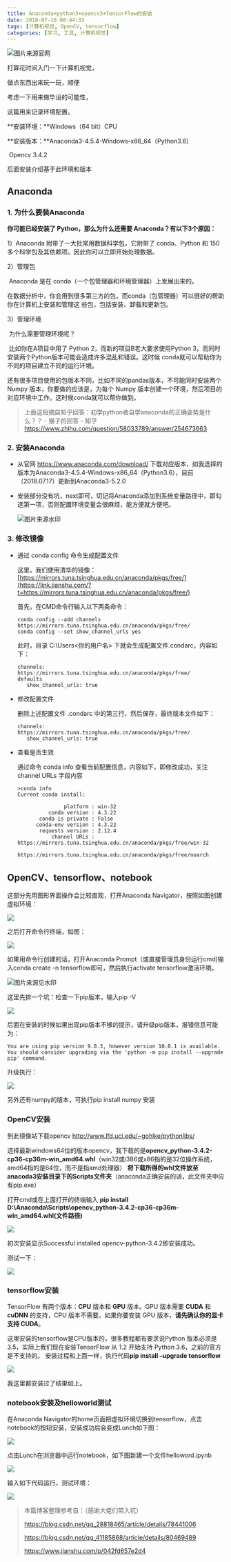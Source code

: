 ```yaml
---
title: Anaconda+python3+opencv3+TensorFlow的安装
date: 2018-07-16 08:44:33
tags: [计算机视觉, OpenCV, tensorflow]
categories: [学习, 工具, 计算机视觉]
---
```


![图片来源官网](http://p86wg7kc2.bkt.clouddn.com/TIM%E6%88%AA%E5%9B%BE20180717224539.png)

打算花时间入门一下计算机视觉，

做点东西出来玩一玩，顺便

考虑一下用来做毕设的可能性，

这篇用来记录环境配置。

<!--more-->



**安装环境：**Windows（64 bit）CPU

**安装版本：**Anaconda3-4.5.4-Windows-x86_64（Python3.6）

​                   Opencv 3.4.2

后面安装介绍基于此环境和版本



## Anaconda

### 1. 为什么要装Anaconda

**你可能已经安装了 Python，那么为什么还需要 Anaconda？有以下3个原因：**

1）Anaconda 附带了一大批常用数据科学包，它附带了 conda、Python 和 150 多个科学包及其依赖项。因此你可以立即开始处理数据。

2）管理包

​	Anaconda 是在 conda（一个包管理器和环境管理器）上发展出来的。

​	在数据分析中，你会用到很多第三方的包，而conda（包管理器）可以很好的帮助你在计算机上安装和管理这	些包，包括安装、卸载和更新包。

3）管理环境

​	为什么需要管理环境呢？

​	比如你在A项目中用了 Python 2，而新的项目B老大要求使用Python 3，而同时安装两个Python版本可能会造成许多混乱和错误。这时候 conda就可以帮助你为不同的项目建立不同的运行环境。

​	还有很多项目使用的包版本不同，比如不同的pandas版本，不可能同时安装两个 Numpy 版本，你要做的应该是，为每个 Numpy 版本创建一个环境，然后项目的对应环境中工作。这时候conda就可以帮你做到。

> 上面这段摘自知乎回答：初学python者自学anaconda的正确姿势是什么？？ - 猴子的回答 - 知乎
> https://www.zhihu.com/question/58033789/answer/254673663



### 2. 安装Anaconda

- 从官网 https://www.anaconda.com/download/ 下载对应版本，如我选择的版本为Anaconda3-4.5.4-Windows-x86_64（Python3.6），目前（2018.07.17）更新到Anaconda3-5.2.0

- 安装部分没有坑，next即可，切记将Anaconda添加到系统变量路径中，即勾选第一项，否则配置环境变量会很麻烦，能方便就方便吧。

  ![图片来源水印](http://p86wg7kc2.bkt.clouddn.com/20171021092759947.png)



### 3. 修改镜像

 - 通过 conda config 命令生成配置文件

   这里，我们使用清华的镜像：[https://mirrors.tuna.tsinghua.edu.cn/anaconda/pkgs/free/](https://link.jianshu.com/?t=https://mirrors.tuna.tsinghua.edu.cn/anaconda/pkgs/free/)

   首先，在CMD命令行输入以下两条命令：
   ```
   conda config --add channels https://mirrors.tuna.tsinghua.edu.cn/anaconda/pkgs/free/
   conda config --set show_channel_urls yes
   ```
   此时，目录 C:\Users<你的用户名> 下就会生成配置文件.condarc，内容如下：

   ```
   channels:
   https://mirrors.tuna.tsinghua.edu.cn/anaconda/pkgs/free/
   defaults
      show_channel_urls: true
   ```

 - 修改配置文件

   删除上述配置文件 .condarc 中的第三行，然后保存，最终版本文件如下：

   ```
   channels:
   https://mirrors.tuna.tsinghua.edu.cn/anaconda/pkgs/free/
      show_channel_urls: true
   ```

 - 查看是否生效

   通过命令 conda info 查看当前配置信息，内容如下，即修改成功，关注 channel URLs 字段内容
   ```
   >conda info
   Current conda install:

                  platform : win-32
             conda version : 4.3.22
          conda is private : False
         conda-env version : 4.3.22
          requests version : 2.12.4
              channel URLs : https://mirrors.tuna.tsinghua.edu.cn/anaconda/pkgs/free/win-32
                             https://mirrors.tuna.tsinghua.edu.cn/anaconda/pkgs/free/noarch
   ```




## OpenCV、tensorflow、notebook
这部分先用图形界面操作会比较直观，打开Anaconda Navigator，按照如图创建虚拟环境：

![](http://p86wg7kc2.bkt.clouddn.com/TIM%E6%88%AA%E5%9B%BE20180717233907.png)

之后打开命令行终端，如图：

![](http://p86wg7kc2.bkt.clouddn.com/TIM%E6%88%AA%E5%9B%BE20180717234645.png)

如果用命令行创建的话，打开Anaconda Prompt（或直接管理员身份运行cmd)输入conda create -n tensorflow即可，然后执行activate tensorflow激活环境。

![图片来源见水印](http://p86wg7kc2.bkt.clouddn.com/20171021095429960.png)



这里先排一个坑：检查一下pip版本，输入pip -V

![](http://p86wg7kc2.bkt.clouddn.com/pip.png)

后面在安装的时候如果出现pip版本不够的提示，请升级pip版本，报错信息可能为：

```
You are using pip version 9.0.3, however version 10.0.1 is available.
You should consider upgrading via the 'python -m pip install --upgrade pip' command.
```

升级执行：

![](http://p86wg7kc2.bkt.clouddn.com/upgrade%20pip.png)



另外还有numpy的版本，可执行pip install numpy 安装



### OpenCV安装

到此镜像站下载opencv <http://www.lfd.uci.edu/~gohlke/pythonlibs/> 

选择最新windows64位的版本opencv，我下载的是**opencv_python-3.4.2-cp36-cp36m-win_amd64.whl**（win32或i386或x86指的是32位操作系统，amd64指的是64位，而不是指amd处理器） 
**将下载所得的whl文件放至anacoda3安装目录下的Scripts文件夹**（anaconda正确安装的话，此文件夹中应有pip.exe）

打开cmd或在上面打开的终端输入  **pip install D:\Anaconda\Scripts\opencv_python-3.4.2-cp36-cp36m-win_amd64.whl(文件路径)** 

![](http://p86wg7kc2.bkt.clouddn.com/opencv.png)

初次安装显示Successful installed opencv-python-3.4.2即安装成功。

测试一下：

![](http://p86wg7kc2.bkt.clouddn.com/opencv2.png)



### tensorflow安装

TensorFlow 有两个版本：**CPU** 版本和 **GPU** 版本。GPU 版本需要 **CUDA** 和 **cuDNN** 的支持，CPU 版本不需要。如果你要安装 GPU 版本，**请先确认你的显卡支持 CUDA**。

这里安装的tensorflow是CPU版本的，很多教程都有要求说Python 版本必须是3.5，实际上我们现在安装TensorFlow 从 1.2 开始支持 Python 3.6，之前的官方是不支持的。
安装过程和上面一样，执行代码**pip install –upgrade tensorflow** 

![](http://p86wg7kc2.bkt.clouddn.com/tensorflow.png)

我这里都安装过了结果如上。



### notebook安装及helloworld测试

在Anaconda Navigator的home页面把虚拟环境切换到tensorflow，点击notebook的按钮安装，安装成功后会变成Lunch如下图：

![](http://p86wg7kc2.bkt.clouddn.com/notebook.png)

点击Lunch在浏览器中运行notebook，如下图新建一个文件helloword.ipynb

![](http://p86wg7kc2.bkt.clouddn.com/notebook2.png)

输入如下代码运行，测试环境：

![](http://p86wg7kc2.bkt.clouddn.com/helloopencv.png)





> 本篇博客整理参考自：（感谢大佬们带入坑）
>
> https://blog.csdn.net/qq_28818465/article/details/78441006
>
> https://blog.csdn.net/qq_41185868/article/details/80469489
>
> https://www.jianshu.com/p/042fd657e2d4